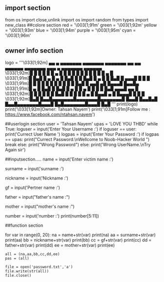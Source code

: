 ## import section
from os import close,unlink
import os
import random
from types import new_class
##colore section
red = '\003[1;91m'
green = '\003[1;92m'
yellow = '\003[1;93m'
blue = '\003[1;94m'
purple = '\003[1;95m'
cyan = '\003[1;96m'
## owner info section
logo = '''\033[1;92m] ▄▄    ▄ ▄▄▄▄▄▄▄ ▄▄▄▄▄▄▄ ▄▄▄▄▄▄▄    ▄▄   ▄▄ ▄▄▄▄▄▄ ▄▄▄▄▄▄▄ ▄▄▄   ▄ ▄▄▄▄▄▄▄ ▄▄▄▄▄▄   
\033[1;92m]█  █  █ █       █       █  ▄    █  █  █ █  █      █       █   █ █ █       █   ▄  █  
\033[1;91m]█   █▄█ █   ▄   █   ▄   █ █▄█   █  █  █▄█  █  ▄   █       █   █▄█ █    ▄▄▄█  █ █ █  
\033[1;91m]█       █  █ █  █  █ █  █       █  █       █ █▄█  █     ▄▄█      ▄█   █▄▄▄█   █▄▄█▄ 
\033[1;91m]█  ▄    █  █▄█  █  █▄█  █  ▄   █   █   ▄   █      █    █  █     █▄█    ▄▄▄█    ▄▄  █
\033[1;92m]█ █ █   █       █       █ █▄█   █  █  █ █  █  ▄   █    █▄▄█    ▄  █   █▄▄▄█   █  █ █
\033[1;92m]█▄█  █▄▄█▄▄▄▄▄▄▄█▄▄▄▄▄▄▄█▄▄▄▄▄▄▄█  █▄▄█ █▄▄█▄█ █▄▄█▄▄▄▄▄▄▄█▄▄▄█ █▄█▄▄▄▄▄▄▄█▄▄▄█  █▄█
'''
print(logo)
print('\033[1;92m]Owner: Tahsan Nayem')
print('\033[1;91m]Follow me : https://www.facebook.com/ntahsan.nayem')


##userlogin section
user = 'Tahsan Nayem'
upas = 'LOVE YOU THBD'
while True:
    loguser = input('Enter Your Username :')
    if loguser == user:
        print('Currect User Name ')
        logpas = input('Enter Your Password :')
        if logpas == upas:
            print("Currect Password.\nWellcome to Noob-Hacker World ")
            break
        else:
            print("Wrong Password")
    else:
        print('Wrong UserName.\nTry Again sir')

##inputsection.....
name = input('Enter victim name :')

surname = input('surname :')

nickname = input('Nickname :')

gf = input('Pertner name :')

father = input("father's name :")

mother = input("mother's name :")

number = input('number :')
print(number[5:11])

##function section

for var in range(0, 20):
    na = name+str(var)
    print(na)
    aa = surname+str(var)
    print(aa)
    bb = nickname+str(var)
    print(bb)
    cc = gf+str(var)
    print(cc)
    dd = father+str(var)
    print(dd)
    ee = mother+str(var)
    print(ee)

    all = (na,aa,bb,cc,dd,ee)
    pas = (all)

    file = open('password.txt','a')
    file.write(str(all))
    file.close()
